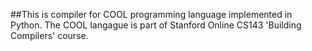 ##This is compiler for COOL programming language implemented in Python. The COOL langague is part of Stanford Online CS143 'Building Compilers' course.
